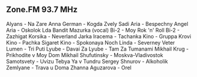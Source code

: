 ## Zone.FM 93.7 MHz

Alyans - Na Zare
Anna German - Kogda Zvely Sadi
Aria - Bespechny Angel
Aria - Oskolok Lda
Bandit Mazurka (vocal)
Bi-2 - Moy Rok 'n' Roll
Bi-2 - Zazhigat
Korsika - Neverland
Jarka Iracema - Tachanka
Kino - Gruppa Krovi
Kino - Pachka Sigaret
Kino - Spokonaya Noch
Linda - Severney Veter
Lumen - Tri Puti
Lyube - Davai Za
Lyube - Tam Za Tumanami
Mikhail Krug - Prikhodite v Moy Dom
Mikhail Shufutinsky - Moskva-Vladivostok
Samotsvety - Uvizu Tebya Ya v Tundru
Sergey Shnurov - Alkoholik
Zemlyane - Trava u Doma
Zhanna Aguzarova - Orel
